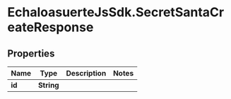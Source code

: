 # EchaloasuerteJsSdk.SecretSantaCreateResponse

## Properties

Name | Type | Description | Notes
------------ | ------------- | ------------- | -------------
**id** | **String** |  | 


